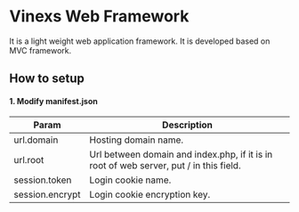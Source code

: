 # Vinexs Web Framework
It is a light weight web application framework. It is developed based on MVC framework.

## How to setup
#### 1. Modify manifest.json
| Param | Description |
| --- | --- |
| url.domain | Hosting domain name. |
| url.root | Url between domain and index.php, if it is in root of web server, put / in this field. |
| session.token | Login cookie name. |
| session.encrypt | Login cookie encryption key. |
